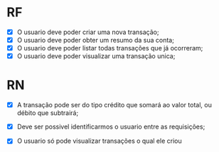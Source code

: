 # RF

- [x] O usuario deve poder criar uma nova transação;
- [x] O usuario deve poder obter um resumo da sua conta;
- [x] O usuario deve poder listar todas transações que já ocorreram;
- [x] O usuario deve poder visualizar uma transação unica;

# RN

- [x] A transação pode ser do tipo crédito que somará ao valor total, ou débito que subtrairá;
- [x] Deve ser possivel identificarmos o usuario entre as requisições;
- [x] O usuario só pode visualizar transações o qual ele criou 

